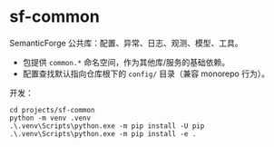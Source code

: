 # sf-common

SemanticForge 公共库：配置、异常、日志、观测、模型、工具。

- 包提供 `common.*` 命名空间，作为其他库/服务的基础依赖。
- 配置查找默认指向仓库根下的 `config/` 目录（兼容 monorepo 行为）。

开发：

```
cd projects/sf-common
python -m venv .venv
.\.venv\Scripts\python.exe -m pip install -U pip
.\.venv\Scripts\python.exe -m pip install -e .
```

